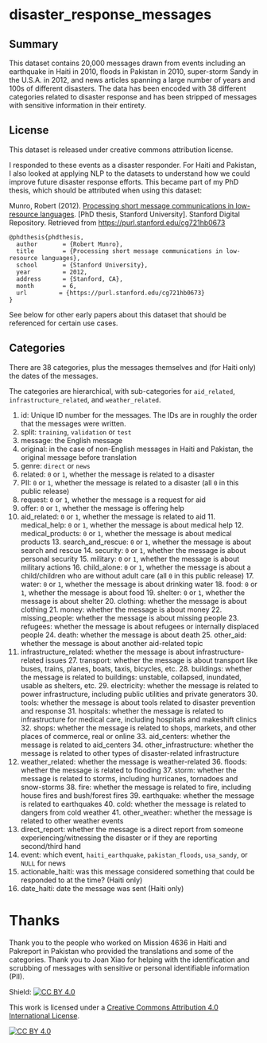 # disaster_response_messages

## Summary
This dataset contains 20,000 messages drawn from events including an earthquake in Haiti in 2010, floods in Pakistan in 2010, super-storm Sandy in the U.S.A. in 2012, and news articles spanning a large number of years and 100s of different disasters. The data has been encoded with 38 different categories related to disaster response and has been stripped of messages with sensitive information in their entirety. 

## License

This dataset is released under creative commons attribution license.

I responded to these events as a disaster responder. For Haiti and Pakistan, I also looked at applying NLP to the datasets to understand how we could improve future disaster response efforts. This became part of my PhD thesis, which should be attributed when using this dataset:

Munro, Robert (2012). [Processing short message communications in low-resource languages](https://purl.stanford.edu/cg721hb0673). [PhD thesis, Stanford University]. Stanford Digital Repository. Retrieved from https://purl.stanford.edu/cg721hb0673


```
@phdthesis{phdthesis,
  author       = {Robert Munro}, 
  title        = {Processing short message communications in low-resource languages},
  school       = {Stanford University},
  year         = 2012,
  address      = {Stanford, CA},
  month        = 6,
  url         = {https://purl.stanford.edu/cg721hb0673}
}
```

See below for other early papers about this dataset that should be referenced for certain use cases.


## Categories

There are 38 categories, plus the messages themselves and (for Haiti only) the dates of the messages.

The categories are hierarchical, with sub-categories for `aid_related`, `infrastructure_related`, and `weather_related`.

1. id: Unique ID number for the messages. The IDs are in roughly the order that the messages were written.
2. split: `training`, `validation` or `test`
3. message: the English message
4. original: in the case of non-English messages in Haiti and Pakistan, the original message before translation
5. genre: `direct` or `news`
6. related: `0` or `1`, whether the message is related to a disaster 
7. PII:  `0` or `1`, whether the message is related to a disaster (all `0` in this public release)
8. request: `0` or `1`, whether the message is a request for aid
9. offer: `0` or `1`, whether the message is offering help
10. aid_related: `0` or `1`, whether the message is related to aid
    11. medical_help: `0` or `1`, whether the message is about medical help
    12. medical_products: `0` or `1`, whether the message is about medical products
    13. search_and_rescue: `0` or `1`, whether the message is about search and rescue
    14. security: `0` or `1`, whether the message is about personal security
    15. military: `0` or `1`, whether the message is about military actions
    16. child_alone: `0` or `1`, whether the message is about a child/children who are without adult care (all `0` in this public release)
    17. water: `0` or `1`, whether the message is about drinking water
    18. food: `0` or `1`, whether the message is about food
    19. shelter: `0` or `1`, whether the message is about shelter
    20. clothing: whether the message is about clothing
    21. money: whether the message is about money
    22. missing_people: whether the message is about missing people
    23. refugees: whether the message is about refugees or internally displaced people
    24. death: whether the message is about death
    25. other_aid: whether the message is about another aid-related topic
26. infrastructure_related: whether the message is about infrastructure-related issues
    27. transport: whether the message is about transport like buses, trains, planes, boats, taxis, bicycles, etc.
    28. buildings: whether the message is related to buildings: unstable, collapsed, inundated, usable as shelters, etc. 
    29. electricity: whether the message is related to power infrastructure, including public utilities and private generators
    30. tools: whether the message is about tools related to disaster prevention and response
    31. hospitals: whether the message is related to infrastructure for medical care, including hospitals and makeshift clinics 
    32. shops: whether the message is related to shops, markets, and other places of commerce, real or online
    33. aid_centers: whether the message is related to aid_centers
    34. other_infrastructure: whether the message is related to other types of disaster-related infrastructure
35. weather_related: whether the message is weather-related
    36. floods: whether the message is related to flooding
    37. storm: whether the message is related to storms, including hurricanes, tornadoes and snow-storms
    38. fire: whether the message is related to fire, including house fires and bush/forest fires
    39. earthquake: whether the message is related to earthquakes
    40. cold: whether the message is related to dangers from cold weather
    41. other_weather: whether the message is related to other weather events
42. direct_report: whether the message is a direct report from someone experiencing/witnessing the disaster or if they are reporting second/third hand
43. event: which event, `haiti_earthquake`, `pakistan_floods`, `usa_sandy`, or `NULL` for news
44. actionable_haiti: was this message considered something that could be responded to at the time? (Haiti only)
45. date_haiti: date the message was sent (Haiti only)


# Thanks

Thank you to the people who worked on Mission 4636 in Haiti and Pakreport in Pakistan who provided the translations and some of the categories. Thank you to Joan Xiao for helping with the identification and scrubbing of messages with sensitive or personal identifiable information (PII). 



Shield: [![CC BY 4.0][cc-by-shield]][cc-by]

This work is licensed under a
[Creative Commons Attribution 4.0 International License][cc-by].

[![CC BY 4.0][cc-by-image]][cc-by]

[cc-by]: http://creativecommons.org/licenses/by/4.0/
[cc-by-image]: https://i.creativecommons.org/l/by/4.0/88x31.png
[cc-by-shield]: https://img.shields.io/badge/License-CC%20BY%204.0-lightgrey.svg
